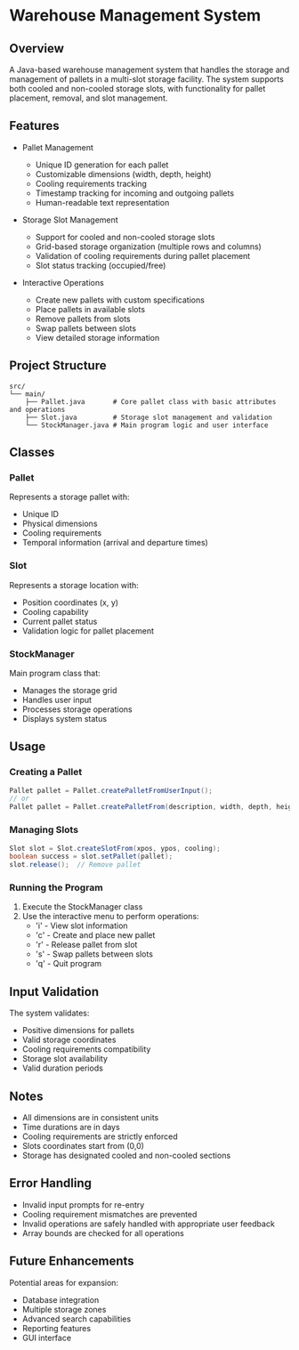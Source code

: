 # Warehouse Management System

## Overview
A Java-based warehouse management system that handles the storage and management of pallets in a multi-slot storage facility. The system supports both cooled and non-cooled storage slots, with functionality for pallet placement, removal, and slot management.

## Features
- Pallet Management
  - Unique ID generation for each pallet
  - Customizable dimensions (width, depth, height)
  - Cooling requirements tracking
  - Timestamp tracking for incoming and outgoing pallets
  - Human-readable text representation

- Storage Slot Management
  - Support for cooled and non-cooled storage slots
  - Grid-based storage organization (multiple rows and columns)
  - Validation of cooling requirements during pallet placement
  - Slot status tracking (occupied/free)

- Interactive Operations
  - Create new pallets with custom specifications
  - Place pallets in available slots
  - Remove pallets from slots
  - Swap pallets between slots
  - View detailed storage information

## Project Structure
```
src/
└── main/
    ├── Pallet.java       # Core pallet class with basic attributes and operations
    ├── Slot.java         # Storage slot management and validation
    └── StockManager.java # Main program logic and user interface
```

## Classes

### Pallet
Represents a storage pallet with:
- Unique ID
- Physical dimensions
- Cooling requirements
- Temporal information (arrival and departure times)

### Slot
Represents a storage location with:
- Position coordinates (x, y)
- Cooling capability
- Current pallet status
- Validation logic for pallet placement

### StockManager
Main program class that:
- Manages the storage grid
- Handles user input
- Processes storage operations
- Displays system status

## Usage

### Creating a Pallet
```java
Pallet pallet = Pallet.createPalletFromUserInput();
// or
Pallet pallet = Pallet.createPalletFrom(description, width, depth, height, cooling, duration);
```

### Managing Slots
```java
Slot slot = Slot.createSlotFrom(xpos, ypos, cooling);
boolean success = slot.setPallet(pallet);
slot.release();  // Remove pallet
```

### Running the Program
1. Execute the StockManager class
2. Use the interactive menu to perform operations:
   - 'i' - View slot information
   - 'c' - Create and place new pallet
   - 'r' - Release pallet from slot
   - 's' - Swap pallets between slots
   - 'q' - Quit program

## Input Validation
The system validates:
- Positive dimensions for pallets
- Valid storage coordinates
- Cooling requirements compatibility
- Storage slot availability
- Valid duration periods

## Notes
- All dimensions are in consistent units
- Time durations are in days
- Cooling requirements are strictly enforced
- Slots coordinates start from (0,0)
- Storage has designated cooled and non-cooled sections

## Error Handling
- Invalid input prompts for re-entry
- Cooling requirement mismatches are prevented
- Invalid operations are safely handled with appropriate user feedback
- Array bounds are checked for all operations

## Future Enhancements
Potential areas for expansion:
- Database integration
- Multiple storage zones
- Advanced search capabilities
- Reporting features
- GUI interface

